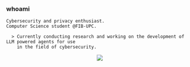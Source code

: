 ### whoami
```
Cybersecurity and privacy enthusiast.
Computer Science student @FIB-UPC.

  > Currently conducting research and working on the development of LLM powered agents for use
    in the field of cybersecurity.
```
<p align="center">
  <a href="https://skillicons.dev">
    <img src="https://skillicons.dev/icons?i=py,docker,git,arch,debian,bsd" />
  </a>
</p>

<!--
**jotals3/jotals3** is a ✨ _special_ ✨ repository because its `README.md` (this file) appears on your GitHub profile.

Here are some ideas to get you started:

- 🔭 I’m currently working on ...
- 🌱 I’m currently learning ...
- 👯 I’m looking to collaborate on ...
- 🤔 I’m looking for help with ...
- 💬 Ask me about ...
- 📫 How to reach me: ...
- 😄 Pronouns: ...
- ⚡ Fun fact: ...
-->
